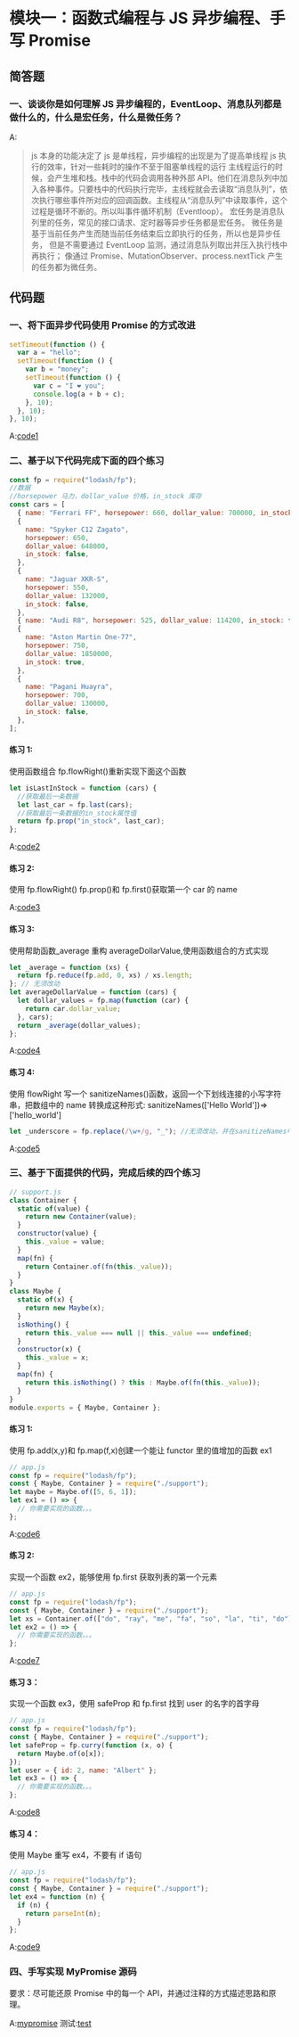 # 模块一：函数式编程与 JS 异步编程、手写 Promise

## 简答题

### 一、谈谈你是如何理解 JS 异步编程的，EventLoop、消息队列都是做什么的，什么是宏任务，什么是微任务？

A:

> js 本身的功能决定了 js 是单线程，异步编程的出现是为了提高单线程 js 执行的效率，针对一些耗时的操作不至于阻塞单线程的运行
> 主线程运行的时候，会产生堆和栈。栈中的代码会调用各种外部 API。他们在消息队列中加入各种事件。只要栈中的代码执行完毕，主线程就会去读取“消息队列”，依次执行哪些事件所对应的回调函数。主线程从“消息队列”中读取事件，这个过程是循环不断的。所以叫事件循环机制（Eventloop）。
> 宏任务是消息队列里的任务，常见的接口请求、定时器等异步任务都是宏任务。
> 微任务是基于当前任务产生而随当前任务结束后立即执行的任务，所以也是异步任务， 但是不需要通过 EventLoop 监测，通过消息队列取出并压入执行栈中再执行； 像通过 Promise、MutationObserver、process.nextTick 产生的任务都为微任务。

## 代码题

### 一、将下面异步代码使用 Promise 的方式改进

```javascript
setTimeout(function () {
  var a = "hello";
  setTimeout(function () {
    var b = "money";
    setTimeout(function () {
      var c = "I ❤️ you";
      console.log(a + b + c);
    }, 10);
  }, 10);
}, 10);
```

A:[code1](./code/code1.js)

### 二、基于以下代码完成下面的四个练习

```javascript
const fp = require("lodash/fp");
//数据
//horsepower 马力，dollar_value 价格，in_stock 库存
const cars = [
  { name: "Ferrari FF", horsepower: 660, dollar_value: 700000, in_stock: true },
  {
    name: "Spyker C12 Zagato",
    horsepower: 650,
    dollar_value: 648000,
    in_stock: false,
  },
  {
    name: "Jaguar XKR-S",
    horsepower: 550,
    dollar_value: 132000,
    in_stock: false,
  },
  { name: "Audi R8", horsepower: 525, dollar_value: 114200, in_stock: false },
  {
    name: "Aston Martin One-77",
    horsepower: 750,
    dollar_value: 1850000,
    in_stock: true,
  },
  {
    name: "Pagani Huayra",
    horsepower: 700,
    dollar_value: 130000,
    in_stock: false,
  },
];
```

#### 练习 1:

使用函数组合 fp.flowRight()重新实现下面这个函数

```javascript
let isLastInStock = function (cars) {
  //获取最后一条数据
  let last_car = fp.last(cars);
  //获取最后一条数据的in_stock属性值
  return fp.prop("in_stock", last_car);
};
```

A:[code2](./code/code2.js)

#### 练习 2:

使用 fp.flowRight() fp.prop()和 fp.first()获取第一个 car 的 name

A:[code3](./code/code3.js)

#### 练习 3:

使用帮助函数\_average 重构 averageDollarValue,使用函数组合的方式实现

```javascript
let _average = function (xs) {
  return fp.reduce(fp.add, 0, xs) / xs.length;
}; // 无须改动
let averageDollarValue = function (cars) {
  let dollar_values = fp.map(function (car) {
    return car.dollar_value;
  }, cars);
  return _average(dollar_values);
};
```

A:[code4](./code/code4.js)

#### 练习 4:

使用 flowRight 写一个 sanitizeNames()函数，返回一个下划线连接的小写字符串，把数组中的 name 转换成这种形式:
sanitizeNames(['Hello World'])=>['hello_world']

```javascript
let _underscore = fp.replace(/\w+/g, "_"); //无须改动，并在sanitizeNames中使用它
```

A:[code5](./code/code5.js)

### 三、基于下面提供的代码，完成后续的四个练习

```javascript
// support.js
class Container {
  static of(value) {
    return new Container(value);
  }
  constructor(value) {
    this._value = value;
  }
  map(fn) {
    return Container.of(fn(this._value));
  }
}
class Maybe {
  static of(x) {
    return new Maybe(x);
  }
  isNothing() {
    return this._value === null || this._value === undefined;
  }
  constructor(x) {
    this._value = x;
  }
  map(fn) {
    return this.isNothing() ? this : Maybe.of(fn(this._value));
  }
}
module.exports = { Maybe, Container };
```

#### 练习 1:

使用 fp.add(x,y)和 fp.map(f,x)创建一个能让 functor 里的值增加的函数 ex1

```javascript
// app.js
const fp = require("lodash/fp");
const { Maybe, Container } = require("./support");
let maybe = Maybe.of([5, 6, 1]);
let ex1 = () => {
  // 你需要实现的函数。。。
};
```

A:[code6](./code/code6.js)

#### 练习 2:

实现一个函数 ex2，能够使用 fp.first 获取列表的第一个元素

```javascript
// app.js
const fp = require("lodash/fp");
const { Maybe, Container } = require("./support");
let xs = Container.of(["do", "ray", "me", "fa", "so", "la", "ti", "do"]);
let ex2 = () => {
  // 你需要实现的函数。。。
};
```

A:[code7](./code/code7.js)

#### 练习 3：

实现一个函数 ex3，使用 safeProp 和 fp.first 找到 user 的名字的首字母

```javascript
// app.js
const fp = require("lodash/fp");
const { Maybe, Container } = require("./support");
let safeProp = fp.curry(function (x, o) {
  return Maybe.of(o[x]);
});
let user = { id: 2, name: "Albert" };
let ex3 = () => {
  // 你需要实现的函数。。。
};
```

A:[code8](./code/code8.js)

#### 练习 4：

使用 Maybe 重写 ex4，不要有 if 语句

```javascript
// app.js
const fp = require("lodash/fp");
const { Maybe, Container } = require("./support");
let ex4 = function (n) {
  if (n) {
    return parseInt(n);
  }
};
```

A:[code9](./code/code9.js)

### 四、手写实现 MyPromise 源码

要求：尽可能还原 Promise 中的每一个 API，并通过注释的方式描述思路和原理。

A:[mypromise](./code/mypromise.js)
测试:[test](./code/test.js)
